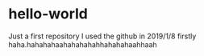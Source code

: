 # hello-world
Just a first repository
I used the github in 2019/1/8 firstly haha.hahahahaahahahahahhahahahaahhaah
